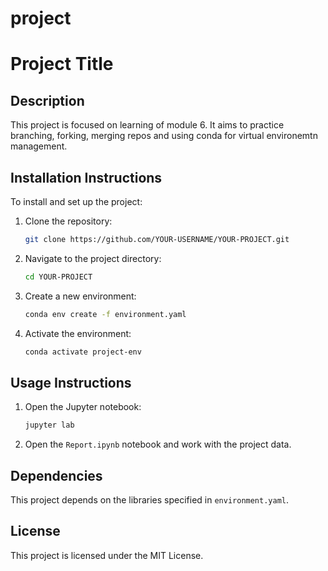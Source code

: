 # project
# Project Title

## Description
This project is focused on learning of module 6. It aims to practice branching, forking, merging repos and using conda for virtual environemtn management.

## Installation Instructions
To install and set up the project:

1. Clone the repository:
    ```bash
    git clone https://github.com/YOUR-USERNAME/YOUR-PROJECT.git
    ```
2. Navigate to the project directory:
    ```bash
    cd YOUR-PROJECT
    ```
3. Create a new environment:
    ```bash
    conda env create -f environment.yaml
    ```
4. Activate the environment:
    ```bash
    conda activate project-env
    ```

## Usage Instructions
1. Open the Jupyter notebook:
    ```bash
    jupyter lab
    ```
2. Open the `Report.ipynb` notebook and work with the project data.

## Dependencies
This project depends on the libraries specified in `environment.yaml`.

## License
This project is licensed under the MIT License.
